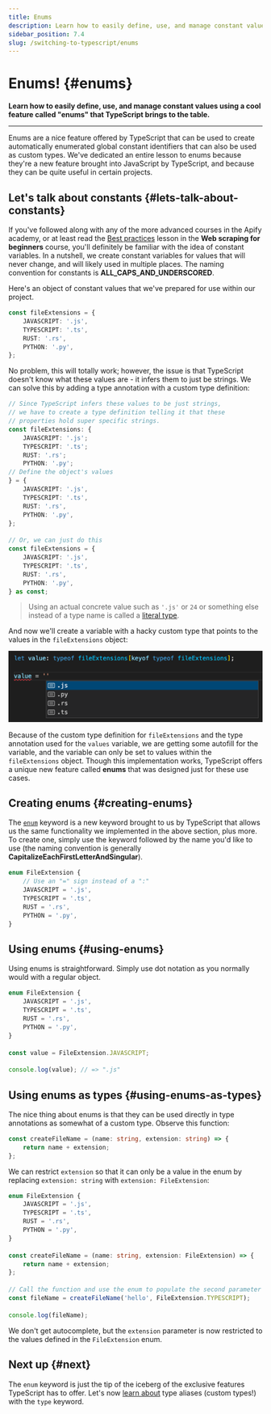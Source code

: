 ```yaml
---
title: Enums
description: Learn how to easily define, use, and manage constant values using a cool feature called "enums" that TypeScript brings to the table.
sidebar_position: 7.4
slug: /switching-to-typescript/enums
---
```


# Enums! {#enums}

**Learn how to easily define, use, and manage constant values using a cool feature called "enums" that TypeScript brings to the table.**

---

Enums are a nice feature offered by TypeScript that can be used to create automatically enumerated global constant identifiers that can also be used as custom types. We've dedicated an entire lesson to enums because they're a new feature brought into JavaScript by TypeScript, and because they can be quite useful in certain projects.

## Let's talk about constants {#lets-talk-about-constants}

If you've followed along with any of the more advanced courses in the Apify academy, or at least read the [Best practices](../scraping_basics_javascript/best_practices.md) lesson in the **Web scraping for beginners** course, you'll definitely be familiar with the idea of constant variables. In a nutshell, we create constant variables for values that will never change, and will likely used in multiple places. The naming convention for constants is **ALL_CAPS_AND_UNDERSCORED**.

Here's an object of constant values that we've prepared for use within our project.

```ts
const fileExtensions = {
    JAVASCRIPT: '.js',
    TYPESCRIPT: '.ts',
    RUST: '.rs',
    PYTHON: '.py',
};
```

No problem, this will totally work; however, the issue is that TypeScript doesn't know what these values are - it infers them to just be strings. We can solve this by adding a type annotation with a custom type definition:

```ts
// Since TypeScript infers these values to be just strings,
// we have to create a type definition telling it that these
// properties hold super specific strings.
const fileExtensions: {
    JAVASCRIPT: '.js';
    TYPESCRIPT: '.ts';
    RUST: '.rs';
    PYTHON: '.py';
// Define the object's values
} = {
    JAVASCRIPT: '.js',
    TYPESCRIPT: '.ts',
    RUST: '.rs',
    PYTHON: '.py',
};

// Or, we can just do this
const fileExtensions = {
    JAVASCRIPT: '.js',
    TYPESCRIPT: '.ts',
    RUST: '.rs',
    PYTHON: '.py',
} as const;
```

> Using an actual concrete value such as `'.js'` or `24` or something else instead of a type name is called a [literal type](https://www.typescriptlang.org/docs/handbook/literal-types.html).

And now we'll create a variable with a hacky custom type that points to the values in the `fileExtensions` object:

![TypeScript autofilling the values of the fileExtensions object](./images/constant-autofill.png)

Because of the custom type definition for `fileExtensions` and the type annotation used for the `values` variable, we are getting some autofill for the variable, and the variable can only be set to values within the `fileExtensions` object. Though this implementation works, TypeScript offers a unique new feature called **enums** that was designed just for these use cases.

## Creating enums {#creating-enums}

The [`enum`](https://www.typescriptlang.org/docs/handbook/enums.html) keyword is a new keyword brought to us by TypeScript that allows us the same functionality we implemented in the above section, plus more. To create one, simply use the keyword followed by the name you'd like to use (the naming convention is generally **CapitalizeEachFirstLetterAndSingular**).

```ts
enum FileExtension {
    // Use an "=" sign instead of a ":"
    JAVASCRIPT = '.js',
    TYPESCRIPT = '.ts',
    RUST = '.rs',
    PYTHON = '.py',
}
```

## Using enums {#using-enums}

Using enums is straightforward. Simply use dot notation as you normally would with a regular object.

```ts
enum FileExtension {
    JAVASCRIPT = '.js',
    TYPESCRIPT = '.ts',
    RUST = '.rs',
    PYTHON = '.py',
}

const value = FileExtension.JAVASCRIPT;

console.log(value); // => ".js"
```

## Using enums as types {#using-enums-as-types}

The nice thing about enums is that they can be used directly in type annotations as somewhat of a custom type. Observe this function:

```ts
const createFileName = (name: string, extension: string) => {
    return name + extension;
};
```

We can restrict `extension` so that it can only be a value in the enum by replacing `extension: string` with `extension: FileExtension`:

```ts
enum FileExtension {
    JAVASCRIPT = '.js',
    TYPESCRIPT = '.ts',
    RUST = '.rs',
    PYTHON = '.py',
}

const createFileName = (name: string, extension: FileExtension) => {
    return name + extension;
};

// Call the function and use the enum to populate the second parameter
const fileName = createFileName('hello', FileExtension.TYPESCRIPT);

console.log(fileName);
```

We don't get autocomplete, but the `extension` parameter is now restricted to the values defined in the `FileExtension` enum.

## Next up {#next}

The `enum` keyword is just the tip of the iceberg of the exclusive features TypeScript has to offer. Let's now [learn about](./type_aliases.md) type aliases (custom types!) with the `type` keyword.
